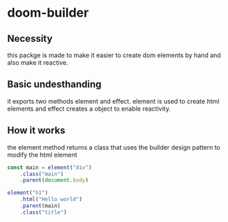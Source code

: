# doom-builder

## Necessity
this packge is made to make it easier to create dom elements by hand and also make it reactive.

## Basic undesthanding
it exports two methods element and effect.
element is used to create html elements and effect creates a object to enable reactivity.

## How it works

the element method returns a class that uses the builder design pattern to modify the html element

```js
const main = element("div")
    .class("main")
    .parent(document.body)

element("h1")
    .html("Hello world")
    .parent(main)
    .class("title")
```

